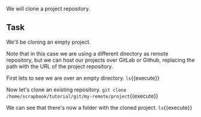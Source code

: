 We will clone a project repository.

## Task

We'll be cloning an empty project.

Note that in this case we are using a different directory as remote repository, but we can host our projects over GitLab or Github, replacing the path with the URL of the project repository.

First lets to see we are over an empty directory.
`ls`{{execute}}

Now let's clone an existing repository.
`git clone /home/scrapbook/tutorial/git/my-remote/project`{{execute}}

We can see that there's now a folder with the cloned project.
`ls`{{execute}}
